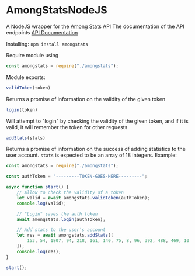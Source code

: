 # AmongStatsNodeJS
A NodeJS wrapper for the [Among Stats](https://amongstats.net/) API
The documentation of the API endpoints [API Documentation](https://amongstats.net/api-documentation/)

Installing:
```npm install amongstats```

Require module using
```javascript
const amongstats = require("./amongstats");
```

Module exports:

```javascript
validToken(token)
```
Returns a promise of information on the validity of the given token

```javascript
login(token)
```
Will attempt to "login" by checking the validity of the given token, and if it is valid, it will remember the token for other requests

```javascript
addStats(stats)
```
Returns a promise of information on the success of adding statistics to the user account. ``stats`` is expected to be an array of 18 integers. Example:

```javascript
const amongstats = require("./amongstats");

const authToken = "---------TOKEN-GOES-HERE---------";

async function start() {
    // Allow to check the validity of a token
    let valid = await amongstats.validToken(authToken);
    console.log(valid);

    // "Login" saves the auth token
    await amongstats.login(authToken);

    // Add stats to the user's account
    let res = await amongstats.addStats([
        153, 54, 1807, 94, 218, 161, 140, 75, 8, 96, 392, 488, 469, 10, 26, 4, 245, 39,
    ]);
    console.log(res);
}

start();
